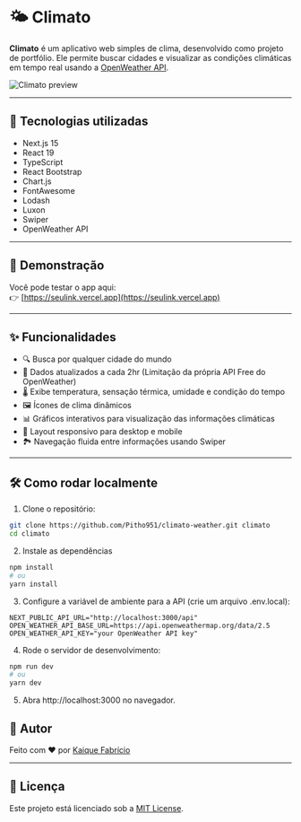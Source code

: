 # 🌤️ Climato

**Climato** é um aplicativo web simples de clima, desenvolvido como projeto de portfólio. Ele permite buscar cidades e visualizar as condições climáticas em tempo real usando a [OpenWeather API](https://openweathermap.org/api).

![Climato preview](https://via.placeholder.com/800x400?text=Screenshot+do+Climato) 

---

## 🚀 Tecnologias utilizadas

- Next.js 15  
- React 19  
- TypeScript  
- React Bootstrap  
- Chart.js  
- FontAwesome  
- Lodash  
- Luxon  
- Swiper  
- OpenWeather API  

---

## 📸 Demonstração

Você pode testar o app aqui:  
👉 [https://seulink.vercel.app](https://seulink.vercel.app)

---

## ✨ Funcionalidades

- 🔍 Busca por qualquer cidade do mundo  
- 📡 Dados atualizados a cada 2hr (Limitação da própria API Free do OpenWeather)
- 🌡️ Exibe temperatura, sensação térmica, umidade e condição do tempo  
- 🖼️ Ícones de clima dinâmicos  
- 📊 Gráficos interativos para visualização das informações climáticas  
- 📱 Layout responsivo para desktop e mobile  
- 🏞️ Navegação fluida entre informações usando Swiper  

---

## 🛠️ Como rodar localmente

1. Clone o repositório:

```bash
git clone https://github.com/Pitho951/climato-weather.git climato
cd climato
```

2. Instale as dependências

```bash
npm install
# ou
yarn install
```

3. Configure a variável de ambiente para a API (crie um arquivo .env.local):

```env
NEXT_PUBLIC_API_URL="http://localhost:3000/api"
OPEN_WEATHER_API_BASE_URL=https://api.openweathermap.org/data/2.5
OPEN_WEATHER_API_KEY="your OpenWeather API key"
```

4. Rode o servidor de desenvolvimento:
```bash
npm run dev
# ou
yarn dev
```

5. Abra http://localhost:3000 no navegador.


## 👤 Autor

Feito com ❤️ por [Kaique Fabrício](https://github.com/Pitho951)

---

## 📄 Licença

Este projeto está licenciado sob a [MIT License](LICENSE).
